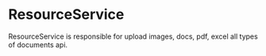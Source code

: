 # ResourceService
ResourceService is responsible for upload images, docs, pdf, excel all types of documents api.

